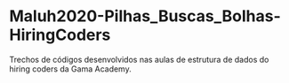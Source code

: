 # Maluh2020-Pilhas_Buscas_Bolhas-HiringCoders

Trechos de códigos desenvolvidos nas aulas de estrutura de dados do hiring coders da Gama Academy.
